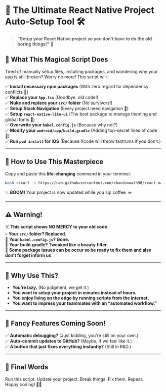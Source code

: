 # 🚀 **The Ultimate React Native Project Auto-Setup Tool** 🛠️  

> **"Setup your React Native project so you don’t have to do the old boring things!"** 🎉  

## 📌 **What This Magical Script Does**  
Tired of manually setup files, installing packages, and wondering why your app is still broken? Worry no more! This script will:  

✅ **Install necessary npm packages** (With zero regard for dependency conflicts 🤖)  
✅ **Replace your `App.tsx`** (Goodbye, old code!)  
✅ **Nuke and replace your `src/` folder** (No survivors!)  
✅ **Setup Stack Navigation** (Every project need navigation 👀)  
✅ **Setup `react-native-lite-ui`** (The best package to manage theming and global fonts 🤭)  
✅ **Overwrite your `babel.config.js`** (Because why not?)  
✅ **Modify your `android/app/build.gradle`** (Adding top-secret lines of code 👀)  
✅ **Run `pod install` for iOS** (Because Xcode will throw tantrums if you don’t.)  


---

## 🚀 **How to Use This Masterpiece**
Copy and paste this **life-changing** command in your terminal:  
```bash
bash <(curl -s https://raw.githubusercontent.com/chandannath98/react-native-lite-ui-template/main/update_project.sh)
```
💥 **BOOM!** Your project is now updated while you sip coffee. ☕  

---

## ⚠️ **Warning!**  
☠️ **This script shows NO MERCY to your old code.**  
💀 **Your `src/` folder? Replaced.**  
🛑 **Your `babel.config.js`? Gone.**  
💅 **Your build.gradle? Tweaked like a beauty filter.**  
🛑 **Some package issues can be occur so be ready to fix them and also don't forget inform us**  


---

## 🤔 **Why Use This?**  
- **You’re lazy.** (No judgment, we get it.)  
- **You want to setup your project in minutes instead of hours.**  
- **You enjoy living on the edge by running scripts from the internet.**  
- **You want to impress your teammates with an “automated workflow.”**  

---

## 🎩 **Fancy Features Coming Soon!**  
✅ **Automatic debugging?** (Just kidding, you're still on your own.)  
✅ **Auto-commit updates to GitHub?** (Maybe, if we feel like it.)  
✅ **A button that just fixes everything instantly?** (Still in R&D.)  

---

## 🎉 **Final Words**  
Run this script. Update your project. Break things. Fix them. Repeat.  
Happy coding! 🚀😆  
